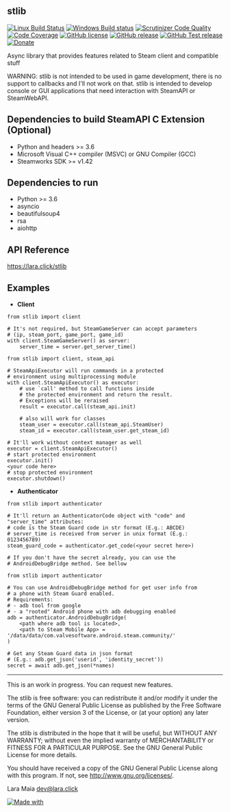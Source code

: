 stlib
-----

[![Linux Build Status](https://img.shields.io/travis/ShyPixie/stlib/master.svg?label=Linux%20build)](https://travis-ci.org/ShyPixie/stlib)
[![Windows Build status](https://img.shields.io/appveyor/ci/ShyPixie/stlib/master.svg?label=Windows%20build)](https://ci.appveyor.com/project/ShyPixie/stlib)
[![Scrutinizer Code Quality](https://scrutinizer-ci.com/g/ShyPixie/stlib/badges/quality-score.png?b=master)](https://scrutinizer-ci.com/g/ShyPixie/stlib/?branch=master)
[![Code Coverage](https://scrutinizer-ci.com/g/ShyPixie/stlib/badges/coverage.png?b=master)](https://scrutinizer-ci.com/g/ShyPixie/stlib/?branch=master)
[![GitHub license](https://img.shields.io/badge/license-GPLv3-green.svg)](https://www.gnu.org/licenses/gpl-3.0.html)
[![GitHub release](https://img.shields.io/github/release/ShyPixie/stlib.svg)](https://github.com/ShyPixie/stlib/releases)
[![GitHub Test release](https://img.shields.io/badge/testing-0.0.0_DEV-orange.svg)](https://github.com/ShyPixie/stlib/releases)
[![Donate](https://img.shields.io/badge/Donate-PayPal-green.svg)](https://www.paypal.com/cgi-bin/webscr?cmd=_donations&business=WVQ5XM935XNLN&item_name=stlib)

Async library that provides features related to Steam client and compatible stuff

WARNING: stlib is not intended to be used in game development, there is no support to callbacks and I'll not work on that.
stlib is intended to develop console or GUI applications that need interaction with SteamAPI or SteamWebAPI.


Dependencies to build SteamAPI C Extension (Optional)
-----------------------------------------------------

- Python and headers >= 3.6
- Microsoft Visual C++ compiler (MSVC) or GNU Compiler (GCC)
- Steamworks SDK >= v1.42

Dependencies to run
-------------------

- Python >= 3.6
- asyncio
- beautifulsoup4
- rsa
- aiohttp


API Reference
-------------

https://lara.click/stlib

Examples
--------

- **Client**

```
from stlib import client

# It's not required, but SteamGameServer can accept parameters
# (ip, steam_port, game_port, game_id)
with client.SteamGameServer() as server:
    server_time = server.get_server_time()
```

```
from stlib import client, steam_api

# SteamApiExecutor will run commands in a protected
# environment using multiprocessing module
with client.SteamApiExecutor() as executor:
    # use `call' method to call functions inside
    # the protected environment and return the result.
    # Exceptions will be reraised
    result = executor.call(steam_api.init)

    # also will work for classes
    steam_user = executor.call(steam_api.SteamUser)
    steam_id = executor.call(steam_user.get_steam_id)
```

```
# It'll work without context manager as well
executor = client.SteamApiExecutor()
# start protected environment
executor.init()
<your code here>
# stop protected environment
executor.shutdown()
```

- **Authenticator**

```
from stlib import authenticator

# It'll return an AuthenticatorCode object with "code" and "server_time" attributes:
# code is the Steam Guard code in str format (E.g.: ABCDE)
# server_time is received from server in unix format (E.g.: 0123456789)
steam_guard_code = authenticator.get_code(<your secret here>)

# If you don't have the secret already, you can use the
# AndroidDebugBridge method. See bellow
```

```
from stlib import authenticator

# You can use AndroidDebugBridge method for get user info from
# a phone with Steam Guard enabled.
# Requirements:
# - adb tool from google
# - a "rooted" Android phone with adb debugging enabled
adb = authenticator.AndroidDebugBridge(
    <path where adb tool is located>,
    <path to Steam Mobile App> = '/data/data/com.valvesoftware.android.steam.community/'
)

# Get any Steam Guard data in json format
# (E.g.: adb.get_json('userid', 'identity_secret'))
secret = await adb.get_json(*names)
```

___________________________________________________________________________________________

This is an work in progress. You can request new features.

The stlib is free software: you can redistribute it and/or modify it under the terms of the GNU General Public License as published by the Free Software Foundation, either version 3 of the License, or (at your option) any later version.

The stlib is distributed in the hope that it will be useful, but WITHOUT ANY WARRANTY; without even the implied warranty of MERCHANTABILITY or FITNESS FOR A PARTICULAR PURPOSE. See the GNU General Public License for more details.

You should have received a copy of the GNU General Public License along with this program. If not, see http://www.gnu.org/licenses/.

Lara Maia <dev@lara.click>

[![Made with](https://img.shields.io/badge/made%20with-girl%20power-f070D0.svg?longCache=true&style=for-the-badge)](http://lara.click)
